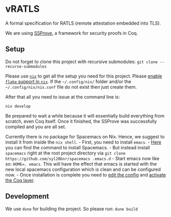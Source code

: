 # vRATLS
A formal specification for RATLS (remote attestation embedded into TLS).

We are using [SSProve](https://github.com/SSProve), a framework for security proofs in Coq.

## Setup

Do not forget to clone this project with recursive submodules:
```git clone --recurse-submodules```

Please use [`nix`](https://nixos.org/download.html) to get all the setup you need for this project.
Please [enable `flake` support in `nix`](https://nixos.wiki/wiki/Flakes). 
If the `~/.config/nix/` folder and/or the `~/.config/nix/nix.conf` file do not exist then just create them.

After that all you need to issue at the command line is:
```
nix develop
```
Be prepared to wait a while because it will essentially build everything from scratch, even Coq itself.
Once it finished, the SSProve was successfully compiled and you are all set.

Currently there is no package for Spacemacs on Nix. Hence, we suggest to install it from inside the `nix shell`.
    - First, you need to install `emacs`.
    - [Here](https://www.spacemacs.org/#) you can find the command to install Spacemacs.
    - But instead install `spacemacs` right at the root project directory via 
      ```git clone https://github.com/syl20bnr/spacemacs .emacs.d```
    - Start emacs now like so: `HOME=. emacs`. This will have the effect that emacs is started with the new local spacemacs configuration which is clean and can be configured now.
    - Once installation is complete you need to [edit the config](https://develop.spacemacs.org/doc/QUICK_START.html) and [activate the Coq layer](https://develop.spacemacs.org/layers/+lang/coq/README.html).

## Development

We use `dune` for building the project.
So please run:
```dune build```
